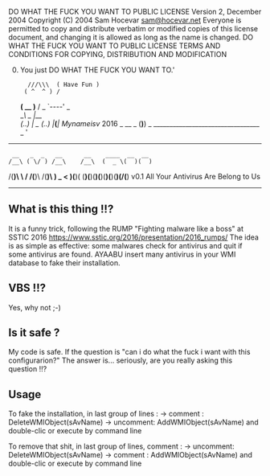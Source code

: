  
DO WHAT THE FUCK YOU WANT TO PUBLIC LICENSE 
                    Version 2, December 2004 
Copyright (C) 2004 Sam Hocevar <sam@hocevar.net> 
Everyone is permitted to copy and distribute verbatim or modified 
copies of this license document, and changing it is allowed as long 
as the name is changed. 
           DO WHAT THE FUCK YOU WANT TO PUBLIC LICENSE 
 TERMS AND CONDITIONS FOR COPYING, DISTRIBUTION AND MODIFICATION

0. You just DO WHAT THE FUCK YOU WANT TO.'

         ///\\\  ( Have Fun )
        ( ^  ^ ) /
      __(  __  )__
     / _ `----' _ \
     \__\   _   |__\
      (..) _| _ (..)
       |____(___|     Mynameisv_ 2016
_ __ _ (____)____) _ _________________________________ _
' 
_______________________________________________________________________________
     __   _  _   __      __    ____  __  __ 
    /__\ ( \/ ) /__\    /__\  (  _ \(  )(  )
   /(__)\ \  / /(__)\  /(__)\  ) _ < )(__)( 
  (__)(__)(__)(__)(__)(__)(__)(____/(______) v0.1
    All  Your Antivirus  Are  Belong to Us
_______________________________________________________________________________


What is this thing !!?
-----------------------
 It is a funny trick, following the RUMP "Fighting malware like a boss" at
 SSTIC 2016
 https://www.sstic.org/2016/presentation/2016_rumps/
 The idea is as simple as effective: some malwares check for antivirus and quit
 if some antivirus are found.
 AYAABU insert many antivirus in your WMI database to fake their installation.


VBS !!?
-----------------------
 Yes, why not ;-)


Is it safe ?
-----------------------
 My code is safe.
 If the question is "can i do what the fuck i want with this configurarion?"
 The answer is... seriously, are you really asking this question !!?


Usage
-----------------------
 To fake the installation, in last group of lines :
 -> comment  : DeleteWMIObject(sAvName)
 -> uncomment: AddWMIObject(sAvName)
 and double-clic or execute by command line

 To remove that shit, in last group of lines, comment :
 -> uncomment: DeleteWMIObject(sAvName)
 -> comment  : AddWMIObject(sAvName)
 and double-clic or execute by command line

